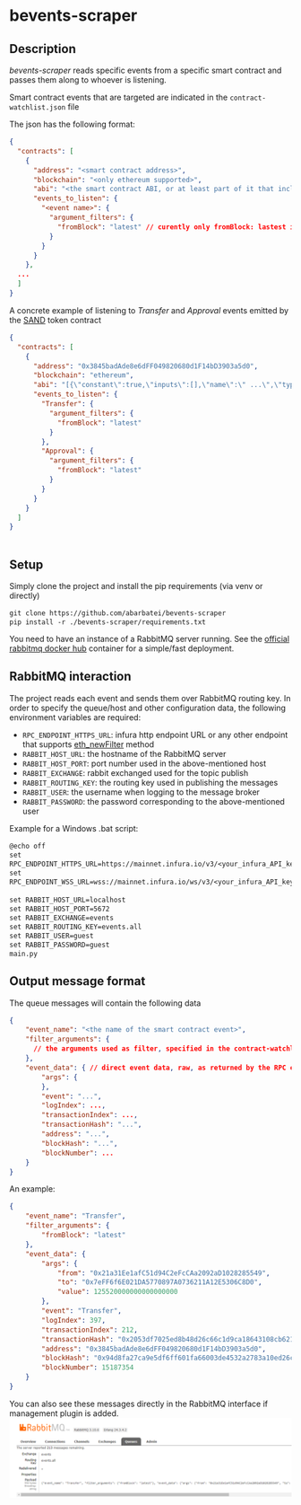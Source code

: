 # bevents-scraper

## Description

_bevents-scraper_ reads specific events from a specific smart contract and passes them along to whoever is listening.

Smart contract events that are targeted are indicated in the `contract-watchlist.json` file

The json has the following format:
```json
{
  "contracts": [
    {
      "address": "<smart contract address>",
      "blockchain": "<only ethereum supported>",
      "abi": "<the smart contract ABI, or at least part of it that includes the event defitinion>",
      "events_to_listen": {
        "<event name>": {
          "argument_filters": {
            "fromBlock": "latest" // curently only fromBlock: lastest is supported
          }
        }
      }
    },
  ...
  ]
}
```

A concrete example of listening to *Transfer* and *Approval* events emitted by the [SAND](https://etherscan.io/address/0x3845badAde8e6dFF049820680d1F14bD3903a5d0) token contract 
```json
{
  "contracts": [
    {
      "address": "0x3845badAde8e6dFF049820680d1F14bD3903a5d0",
      "blockchain": "ethereum",
      "abi": "[{\"constant\":true,\"inputs\":[],\"name\":\" ...\",\"type\":\"event\"}]",
      "events_to_listen": {
        "Transfer": {
          "argument_filters": {
            "fromBlock": "latest"
          }
        },
        "Approval": {
          "argument_filters": {
            "fromBlock": "latest"
          }
        }
      }
    }
  ]
}



```

## Setup

Simply clone the project and install the pip requirements (via venv or directly)
```shell
git clone https://github.com/abarbatei/bevents-scraper
pip install -r ./bevents-scraper/requirements.txt
```

You need to have an instance of a RabbitMQ server running. 
See the [official rabbitmq docker hub](https://hub.docker.com/_/rabbitmq/) container for a simple/fast deployment. 

## RabbitMQ interaction

The project reads each event and sends them over RabbitMQ routing key. 
In order to specify the queue/host and other configuration data, the following environment variables are required:
- `RPC_ENDPOINT_HTTPS_URL`: infura http endpoint URL or any other endpoint that supports [eth_newFilter](https://github.com/ethereum/execution-apis/blob/70c5668078910270c19dc9b5b6ff3cc174f308d4/src/eth/filter.yaml#L1) method  
- `RABBIT_HOST_URL`: the hostname of the RabbitMQ server
- `RABBIT_HOST_PORT`: port number used in the above-mentioned host
- `RABBIT_EXCHANGE`: rabbit exchanged used for the topic publish
- `RABBIT_ROUTING_KEY`: the routing key used in publishing the messages
- `RABBIT_USER`: the username when logging to the message broker
- `RABBIT_PASSWORD`: the password corresponding to the above-mentioned user


Example for a Windows .bat script:
<infura http URL or any other endoint that supports eth_newFilter>
```
@echo off
set RPC_ENDPOINT_HTTPS_URL=https://mainnet.infura.io/v3/<your_infura_API_key>
set RPC_ENDPOINT_WSS_URL=wss://mainnet.infura.io/ws/v3/<your_infura_API_key>

set RABBIT_HOST_URL=localhost
set RABBIT_HOST_PORT=5672
set RABBIT_EXCHANGE=events
set RABBIT_ROUTING_KEY=events.all
set RABBIT_USER=guest
set RABBIT_PASSWORD=guest
main.py
```

## Output message format

The queue messages will contain the following data

```json
{
    "event_name": "<the name of the smart contract event>",
    "filter_arguments": {
      // the arguments used as filter, specified in the contract-watchlist.json
    },
    "event_data": { // direct event data, raw, as returned by the RPC endpoint
        "args": {  
        },
        "event": "...",
        "logIndex": ...,
        "transactionIndex": ...,
        "transactionHash": "...",
        "address": "...",
        "blockHash": "...",
        "blockNumber": ...
    }
}

```
An example:
```json
{
    "event_name": "Transfer",
    "filter_arguments": {
        "fromBlock": "latest"
    },
    "event_data": {
        "args": {
            "from": "0x21a31Ee1afC51d94C2eFcCAa2092aD1028285549",
            "to": "0x7eFF6f6E021DA5770897A0736211A12E5306C8D0",
            "value": 125520000000000000000
        },
        "event": "Transfer",
        "logIndex": 397,
        "transactionIndex": 212,
        "transactionHash": "0x2053df7025ed8b48d26c66c1d9ca18643108cb6215dc105672a119066265c42e",
        "address": "0x3845badAde8e6dFF049820680d1F14bD3903a5d0",
        "blockHash": "0x94d8fa27ca9e5df6ff601fa66003de4532a2783a10ed26ca3a80ea391d23ea62",
        "blockNumber": 15187354
    }
}
```

You can also see these messages directly in the RabbitMQ interface if management plugin is added.
![img](res/rabbitmq-ui.PNG)